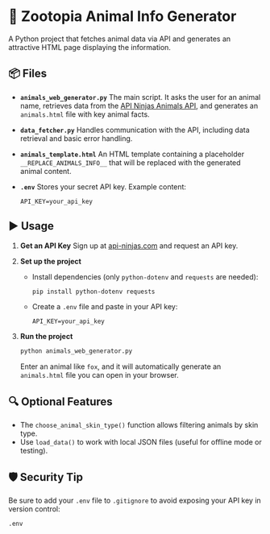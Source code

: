 # 🦊 Zootopia Animal Info Generator

A Python project that fetches animal data via API and generates an attractive HTML page displaying the information.

## 📦 Files

- **`animals_web_generator.py`**
  The main script. It asks the user for an animal name, retrieves data from the [API Ninjas Animals API](https://api-ninjas.com/api/animals), and generates an `animals.html` file with key animal facts.

- **`data_fetcher.py`**
  Handles communication with the API, including data retrieval and basic error handling.

- **`animals_template.html`**
  An HTML template containing a placeholder `__REPLACE_ANIMALS_INFO__` that will be replaced with the generated animal content.

- **`.env`**
  Stores your secret API key. Example content:

  ```
  API_KEY=your_api_key
  ```

## ▶️ Usage

1. **Get an API Key**
   Sign up at [api-ninjas.com](https://api-ninjas.com/) and request an API key.

2. **Set up the project**

   - Install dependencies (only `python-dotenv` and `requests` are needed):

     ```bash
     pip install python-dotenv requests
     ```

   - Create a `.env` file and paste in your API key:

     ```
     API_KEY=your_api_key
     ```

3. **Run the project**

   ```bash
   python animals_web_generator.py
   ```

   Enter an animal like `fox`, and it will automatically generate an `animals.html` file you can open in your browser.

## 🔍 Optional Features

- The `choose_animal_skin_type()` function allows filtering animals by skin type.
- Use `load_data()` to work with local JSON files (useful for offline mode or testing).

## 🛡 Security Tip

Be sure to add your `.env` file to `.gitignore` to avoid exposing your API key in version control:

```bash
.env
```